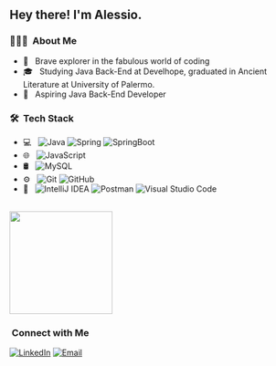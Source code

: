 <h2> Hey there! I'm Alessio.</h2>

<h3> 👨🏻‍💻 &nbsp;About Me </h3>

- 🤔 &nbsp; Brave explorer in the fabulous world of coding
- 🎓 &nbsp; Studying Java Back-End at Develhope, graduated in Ancient Literature at University of Palermo.
- 💼 &nbsp; Aspiring Java Back-End Developer 

<h3> 🛠 &nbsp;Tech Stack</h3>

- 💻 &nbsp;
  ![Java](https://img.shields.io/badge/-Java-333333?style=flat&logo=Java&logoColor=007396)
![Spring](https://camo.githubusercontent.com/5f6d7df363e77b5cbbee659c70d8dcf9e2446289b2a7c02ec8e834487cc03f41/68747470733a2f2f696d672e736869656c64732e696f2f62616467652f2d537072696e672d3333333333333f7374796c653d666c6174266c6f676f3d737072696e67)
![SpringBoot](https://camo.githubusercontent.com/11c3734633a1e4f596e1ab5f1c8fcfe1fb8d5e6061469bdb0fa083ec180d614c/68747470733a2f2f696d672e736869656c64732e696f2f62616467652f2d537072696e67253230426f6f742d3333333333333f7374796c653d666c6174266c6f676f3d737072696e672d626f6f74)
- 🌐 &nbsp;
  ![JavaScript](https://img.shields.io/badge/-JavaScript-333333?style=flat&logo=javascript)
- 🛢 &nbsp;
  ![MySQL](https://img.shields.io/badge/-MySQL-333333?style=flat&logo=mysql)
- ⚙️ &nbsp;
  ![Git](https://img.shields.io/badge/-Git-333333?style=flat&logo=git)
  ![GitHub](https://img.shields.io/badge/-GitHub-333333?style=flat&logo=github)
- 🔧 &nbsp;
![IntelliJ IDEA](https://camo.githubusercontent.com/2b090a21dc1020915d76f9559f3bbcb2c8b5effe3028f767df97b3768b9d7b2f/68747470733a2f2f696d672e736869656c64732e696f2f62616467652f2d496e74656c6c694a253230494445412d3333333333333f7374796c653d666c6174266c6f676f3d696e74656c6c696a2d69646561266c6f676f436f6c6f723d6f72616e6765)
  ![Postman](https://camo.githubusercontent.com/ba26db9a2e4c9aebc9713b73f570e0579367bd1bea4196adbb2c229339fdd3bf/68747470733a2f2f696d672e736869656c64732e696f2f62616467652f2d506f73746d616e2d3333333333333f7374796c653d666c6174266c6f676f3d706f73746d616e)
  ![Visual Studio Code](https://img.shields.io/badge/-Visual%20Studio%20Code-333333?style=flat&logo=visual-studio-code&logoColor=007ACC)

<br/>

<a href="https://github.com/alessiolimina">
  <img height="180em" src="https://github-readme-stats.vercel.app/api?username=alessiolimina&theme=transparent&show_icons=true" />
</a>

<br/>

<h3> &nbsp;Connect with Me </h3>

<p align="left">
<a href="https://www.linkedin.com/in/alessio-limina-023027141/"><img alt="LinkedIn" src="https://img.shields.io/badge/LinkedIn-Alessio%20Limina-blue?style=flat-square&logo=linkedin"></a>
<a href="mailto:alessio.limina@gmail.com"><img alt="Email" src="https://img.shields.io/badge/Email-alessio.limina@gmail.com-blue?style=flat-square&logo=gmail"></a>
</p>

